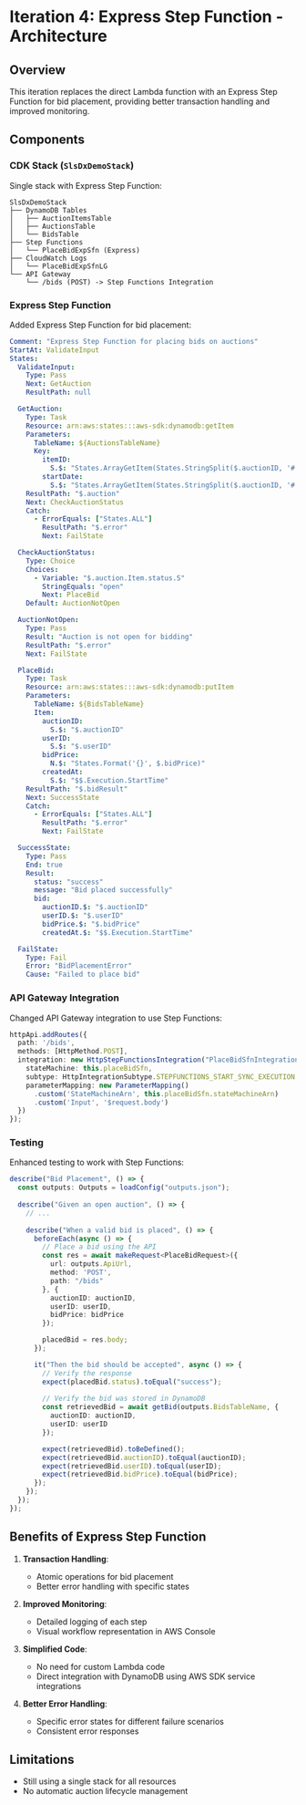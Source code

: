 # Iteration 4: Express Step Function - Architecture

## Overview

This iteration replaces the direct Lambda function with an Express Step Function for bid placement, providing better transaction handling and improved monitoring.

## Components

### CDK Stack (`SlsDxDemoStack`)

Single stack with Express Step Function:

```
SlsDxDemoStack
├── DynamoDB Tables
│   ├── AuctionItemsTable
│   ├── AuctionsTable
│   └── BidsTable
├── Step Functions
│   └── PlaceBidExpSfn (Express)
├── CloudWatch Logs
│   └── PlaceBidExpSfnLG
└── API Gateway
    └── /bids (POST) -> Step Functions Integration
```

### Express Step Function

Added Express Step Function for bid placement:

```yaml
Comment: "Express Step Function for placing bids on auctions"
StartAt: ValidateInput
States:
  ValidateInput:
    Type: Pass
    Next: GetAuction
    ResultPath: null

  GetAuction:
    Type: Task
    Resource: arn:aws:states:::aws-sdk:dynamodb:getItem
    Parameters:
      TableName: ${AuctionsTableName}
      Key:
        itemID:
          S.$: "States.ArrayGetItem(States.StringSplit($.auctionID, '#'), 0)"
        startDate:
          S.$: "States.ArrayGetItem(States.StringSplit($.auctionID, '#'), 1)"
    ResultPath: "$.auction"
    Next: CheckAuctionStatus
    Catch:
      - ErrorEquals: ["States.ALL"]
        ResultPath: "$.error"
        Next: FailState

  CheckAuctionStatus:
    Type: Choice
    Choices:
      - Variable: "$.auction.Item.status.S"
        StringEquals: "open"
        Next: PlaceBid
    Default: AuctionNotOpen

  AuctionNotOpen:
    Type: Pass
    Result: "Auction is not open for bidding"
    ResultPath: "$.error"
    Next: FailState

  PlaceBid:
    Type: Task
    Resource: arn:aws:states:::aws-sdk:dynamodb:putItem
    Parameters:
      TableName: ${BidsTableName}
      Item:
        auctionID:
          S.$: "$.auctionID"
        userID:
          S.$: "$.userID"
        bidPrice:
          N.$: "States.Format('{}', $.bidPrice)"
        createdAt:
          S.$: "$$.Execution.StartTime"
    ResultPath: "$.bidResult"
    Next: SuccessState
    Catch:
      - ErrorEquals: ["States.ALL"]
        ResultPath: "$.error"
        Next: FailState

  SuccessState:
    Type: Pass
    End: true
    Result:
      status: "success"
      message: "Bid placed successfully"
      bid:
        auctionID.$: "$.auctionID"
        userID.$: "$.userID"
        bidPrice.$: "$.bidPrice"
        createdAt.$: "$$.Execution.StartTime"

  FailState:
    Type: Fail
    Error: "BidPlacementError"
    Cause: "Failed to place bid"
```

### API Gateway Integration

Changed API Gateway integration to use Step Functions:

```typescript
httpApi.addRoutes({
  path: '/bids',
  methods: [HttpMethod.POST],
  integration: new HttpStepFunctionsIntegration("PlaceBidSfnIntegration", {
    stateMachine: this.placeBidSfn,
    subtype: HttpIntegrationSubtype.STEPFUNCTIONS_START_SYNC_EXECUTION,
    parameterMapping: new ParameterMapping()
      .custom('StateMachineArn', this.placeBidSfn.stateMachineArn)
      .custom('Input', '$request.body')
  })
});
```

### Testing

Enhanced testing to work with Step Functions:

```typescript
describe("Bid Placement", () => {
  const outputs: Outputs = loadConfig("outputs.json");
  
  describe("Given an open auction", () => {
    // ...
    
    describe("When a valid bid is placed", () => {
      beforeEach(async () => {
        // Place a bid using the API
        const res = await makeRequest<PlaceBidRequest>({
          url: outputs.ApiUrl,
          method: 'POST',
          path: "/bids"
        }, {
          auctionID: auctionID,
          userID: userID,
          bidPrice: bidPrice
        });

        placedBid = res.body;
      });

      it("Then the bid should be accepted", async () => {
        // Verify the response
        expect(placedBid.status).toEqual("success");
        
        // Verify the bid was stored in DynamoDB
        const retrievedBid = await getBid(outputs.BidsTableName, { 
          auctionID: auctionID, 
          userID: userID 
        });

        expect(retrievedBid).toBeDefined();
        expect(retrievedBid.auctionID).toEqual(auctionID);
        expect(retrievedBid.userID).toEqual(userID);
        expect(retrievedBid.bidPrice).toEqual(bidPrice);
      });
    });
  });
});
```

## Benefits of Express Step Function

1. **Transaction Handling**:
   - Atomic operations for bid placement
   - Better error handling with specific states

2. **Improved Monitoring**:
   - Detailed logging of each step
   - Visual workflow representation in AWS Console

3. **Simplified Code**:
   - No need for custom Lambda code
   - Direct integration with DynamoDB using AWS SDK service integrations

4. **Better Error Handling**:
   - Specific error states for different failure scenarios
   - Consistent error responses

## Limitations

- Still using a single stack for all resources
- No automatic auction lifecycle management
